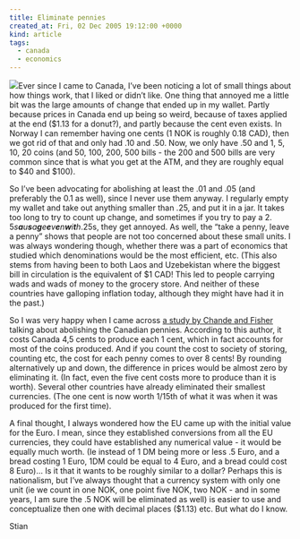 ```yaml
---
title: Eliminate pennies
created_at: Fri, 02 Dec 2005 19:12:00 +0000
kind: article
tags:
  - canada
  - economics
---
```


![](http://www.discoversimcoe.com/images/tourism-misc/Canadian_Cent_rev.jpg)Ever
since I came to Canada, I’ve been noticing a lot of small things about
how things work, that I liked or didn’t like. One thing that annoyed me
a little bit was the large amounts of change that ended up in my wallet.
Partly because prices in Canada end up being so weird, because of taxes
applied at the end (\$1.13 for a donut?), and partly because the cent
even exists. In Norway I can remember having one cents (1 NOK is roughly
0.18 CAD), then we got rid of that and only had .10 and .50. Now, we
only have .50 and 1, 5, 10, 20 coins (and 50, 100, 200, 500 bills - the
200 and 500 bills are very common since that is what you get at the ATM,
and they are roughly equal to \$40 and \$100).

So I’ve been advocating for abolishing at least the .01 and .05 (and
preferably the 0.1 as well), since I never use them anyway. I regularly
empty my wallet and take out anything smaller than .25, and put it in a
jar. It takes too long to try to count up change, and sometimes if you
try to pay a 2. 5*s**a**u**s**a**g**e**e**v**e**n**w**i**t**h*.25s, they
get annoyed. As well, the “take a penny, leave a penny” shows that
people are not too concerned about these small units. I was always
wondering though, whether there was a part of economics that studied
which denominations would be the most efficient, etc. (This also stems
from having been to both Laos and Uzebekistan where the biggest bill in
circulation is the equivalent of \$1 CAD! This led to people carrying
wads and wads of money to the grocery store. And neither of these
countries have galloping inflation today, although they might have had
it in the past.)

So I was very happy when I came across [a study by Chande and
Fisher](http://www.marklewis.ca/nocents/chande_fisher.pdf) talking about
abolishing the Canadian pennies. According to this author, it costs
Canada 4,5 cents to produce each 1 cent, which in fact accounts for most
of the coins produced. And if you count the cost to society of storing,
counting etc, the cost for each penny comes to over 8 cents! By rounding
alternatively up and down, the difference in prices would be almost zero
by eliminating it. (In fact, even the five cent costs more to produce
than it is worth). Several other countries have already eliminated their
smallest currencies. (The one cent is now worth 1/15th of what it was
when it was produced for the first time).

A final thought, I always wondered how the EU came up with the initial
value for the Euro. I mean, since they established conversions from all
the EU currencies, they could have established any numerical value - it
would be equally much worth. (Ie instead of 1 DM being more or less .5
Euro, and a bread costing 1 Euro, 1DM could be equal to 4 Euro, and a
bread could cost 8 Euro)… Is it that it wants to be roughly similar to a
dollar? Perhaps this is nationalism, but I’ve always thought that a
currency system with only one unit (ie we count in one NOK, one point
five NOK, two NOK - and in some years, I am sure the .5 NOK will be
eliminated as well) is easier to use and conceptualize then one with
decimal places (\$1.13) etc. But what do I know.

Stian
